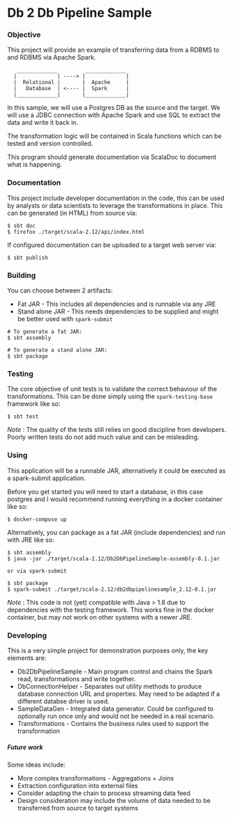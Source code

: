 # Db 2 Db Pipeline Sample

### Objective
This project will provide an example of transferring data from a RDBMS to and RDBMS via Apache Spark.
~~~~
   _____________         _____________
  |             | ----> |             |
  |  Relational |       |  Apache     |
  |   Database  | <---- |  Spark      |
  |_____________|       |_____________|
~~~~

In this sample, we will use a Postgres DB as the source and the target.
We will use a JDBC connection with Apache Spark and use SQL to extract the data and write it back in.

The transformation logic will be contained in Scala functions which can be tested and version controlled.

This program should generate documentation via ScalaDoc to document what is happening.

### Documentation
This project include developer documentation in the code, this can be used by analysts or data scientists to leverage
the transformations in place. This can be generated (in HTML) from source via:
```
$ sbt doc
$ firefox ./target/scala-2.12/api/index.html
```

If configured documentation can be uploaded to a target web server via:
```
$ sbt publish
```

### Building
You can choose between 2 artifacts:
* Fat JAR - This includes all dependencies and is runnable via any JRE
* Stand alone JAR - This needs dependencies to be supplied and might be better used with `spark-submit`
```
# To generate a fat JAR:
$ sbt assembly

# To generate a stand alone JAR:
$ sbt package
```

### Testing
The core objective of unit tests is to validate the correct behaviour of the transformations. This can be done simply
using the `spark-testing-base` framework like so:
```
$ sbt test
```
*Note* : The quality of the tests still relies on good discipline from developers. Poorly written tests do not add much value and can be misleading.

### Using
This application will be a runnable JAR, alternatively it could be executed as a spark-submit application.

Before you get started you will need to start a database, in this case postgres and I would recommend running everything in a docker container like so:
```
$ docker-compose up
```

Alternatively, you can package as a fat JAR (include dependencies) and run with JRE like so:
```
$ sbt assembly
$ java -jar ./target/scala-2.12/Db2DbPipelineSample-assembly-0.1.jar

or via spark-submit

$ sbt package
$ spark-submit ./target/scala-2.12/db2dbpipelinesample_2.12-0.1.jar
```
*Note* : This code is not (yet) compatible with Java > 1.8 due to dependencies with the testing framework. This works fine in the docker container, but may not work on other systems with a newer JRE. 

### Developing
This is a very simple project for demonstration purposes only, the key elements are:
* Db2DbPipelineSample - Main program control and chains the Spark read, transformations and write together.
* DbConnectionHelper - Separates out utility methods to produce database connection URL and properties. May need to be adapted if a different databse driver is used.
* SampleDataGen - Integrated data generator. Could be configured to optionally run once only and would not be needed in a real scenario.
* Transformations - Contains the business rules used to support the transformation

##### Future work
Some ideas include:
* More complex transformations - Aggregations + Joins
* Extraction configuration into external files
* Consider adapting the chain to process streaming data feed
* Design consideration may include the volume of data needed to be transferred from source to target systems



